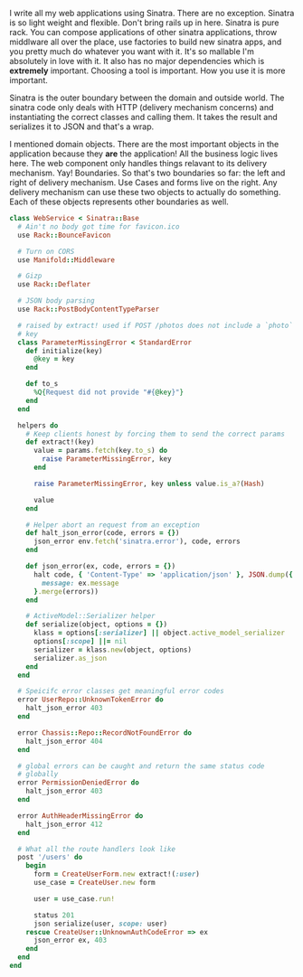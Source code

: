 I write all my web applications using Sinatra. There are no exception.
Sinatra is so light weight and flexible. Don't bring rails up in here.
Sinatra is pure rack. You can compose applications of other sinatra
applications, throw middlware all over the place, use factories to
build new sinatra apps, and you pretty much do whatever you want with
it. It's so mallable I'm absolutely in love with it. It also has no
major dependencies which is **extremely** important. Choosing a tool
is important. How you use it is more important.

Sinatra is the outer boundary between the domain and outside world.
The sinatra code only deals with HTTP (delivery mechanism concerns)
and instantiating the correct classes and calling them. It takes the
result and serializes it to JSON and that's a wrap.

I mentioned domain objects. There are the most important objects in
the application because they **are** the application! All the business
logic lives here. The web component only handles things relavant to
its delivery mechanism. Yay! Boundaries. So that's two boundaries so
far: the left and right of delivery mechanism. Use Cases and forms
live on the right. Any delivery mechanism can use these two objects to
actually do something. Each of these objects represents other
boundaries as well.

```ruby
class WebService < Sinatra::Base
  # Ain't no body got time for favicon.ico 
  use Rack::BounceFavicon

  # Turn on CORS 
  use Manifold::Middleware

  # Gizp
  use Rack::Deflater

  # JSON body parsing
  use Rack::PostBodyContentTypeParser

  # raised by extract! used if POST /photos does not include a `photo`
  # key
  class ParameterMissingError < StandardError
    def initialize(key)
      @key = key
    end

    def to_s
      %Q{Request did not provide "#{@key}"}
    end
  end

  helpers do
    # Keep clients honest by forcing them to send the correct params
    def extract!(key)
      value = params.fetch(key.to_s) do
        raise ParameterMissingError, key
      end

      raise ParameterMissingError, key unless value.is_a?(Hash)

      value
    end

    # Helper abort an request from an exception
    def halt_json_error(code, errors = {})
      json_error env.fetch('sinatra.error'), code, errors
    end

    def json_error(ex, code, errors = {})
      halt code, { 'Content-Type' => 'application/json' }, JSON.dump({
        message: ex.message
      }.merge(errors))
    end

    # ActiveModel::Serializer helper
    def serialize(object, options = {})
      klass = options[:serializer] || object.active_model_serializer
      options[:scope] ||= nil
      serializer = klass.new(object, options)
      serializer.as_json
    end
  end

  # Speicifc error classes get meaningful error codes
  error UserRepo::UnknownTokenError do
    halt_json_error 403
  end

  error Chassis::Repo::RecordNotFoundError do
    halt_json_error 404
  end

  # global errors can be caught and return the same status code
  # globally
  error PermissionDeniedError do
    halt_json_error 403
  end

  error AuthHeaderMissingError do
    halt_json_error 412
  end

  # What all the route handlers look like
  post '/users' do
    begin
      form = CreateUserForm.new extract!(:user)
      use_case = CreateUser.new form

      user = use_case.run!

      status 201
      json serialize(user, scope: user)
    rescue CreateUser::UnknownAuthCodeError => ex
      json_error ex, 403
    end
  end
end
```

